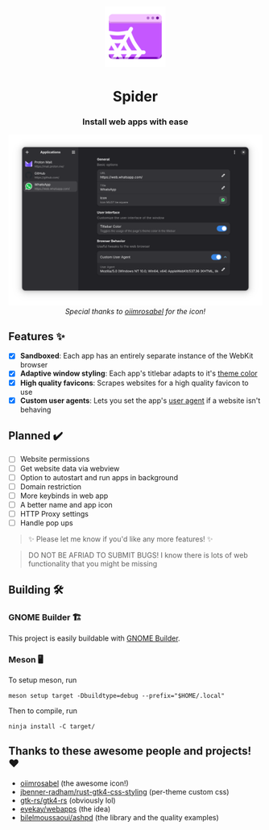 <br />
<div align="center">
  <a href="#">
    <img src="data/icons/hicolor/scalable/apps/io.github.zaedus.spider.svg" alt="Logo" height="120" alt="Spider Icon">
  </a>

  <h1 align="center">Spider</h1>

  <h3 align="center">
    Install web apps with ease
  </h3>

  <img src="https://raw.githubusercontent.com/Zaedus/spider/refs/heads/assets/screenshots/screenshot-01.png" alt="Spider Screenshot">
  <i>Special thanks to <a href="https://github.com/oiimrosabel">oiimrosabel</a> for the icon!</i>
</div>



## Features ✨

- [x] **Sandboxed**: Each app has an entirely separate instance of the WebKit browser
- [x] **Adaptive window styling**: Each app's titlebar adapts to it's [theme color](https://developer.mozilla.org/en-US/docs/Web/HTML/Element/meta/name/theme-color)
- [x] **High quality favicons**: Scrapes websites for a high quality favicon to use
- [x] **Custom user agents**: Lets you set the app's [user agent](https://en.wikipedia.org/wiki/User_agent) if a website isn't behaving

## Planned ✔️

- [ ] Website permissions
- [ ] Get website data via webview
- [ ] Option to autostart and run apps in background
- [ ] Domain restriction
- [ ] More keybinds in web app
- [ ] A better name and app icon
- [ ] HTTP Proxy settings
- [ ] Handle pop ups

> ✨ Please let me know if you'd like any more features! ✨

> DO NOT BE AFRIAD TO SUBMIT BUGS!
> I know there is lots of web functionality that you might be missing

## Building 🛠️

### GNOME Builder 🏗️

This project is easily buildable with [GNOME Builder](https://apps.gnome.org/Builder/).

### Meson 🖥️

To setup meson, run

```
meson setup target -Dbuildtype=debug --prefix="$HOME/.local"
```

Then to compile, run

```
ninja install -C target/
```

## Thanks to these awesome people and projects! ❤️

- [oiimrosabel](https://github.com/oiimrosabel) (the awesome icon!)
- [jbenner-radham/rust-gtk4-css-styling](https://github.com/jbenner-radham/rust-gtk4-css-styling) (per-theme custom css)
- [gtk-rs/gtk4-rs](https://github.com/gtk-rs/gtk4-rs) (obviously lol)
- [eyekay/webapps](https://codeberg.org/eyekay/webapps) (the idea)
- [bilelmoussaoui/ashpd](https://github.com/bilelmoussaoui/ashpd) (the library and the quality examples)
